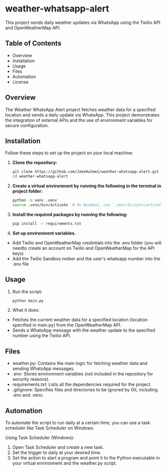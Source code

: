 # weather-whatsapp-alert

This project sends daily weather updates via WhatsApp using the Twilio API and OpenWeatherMap API.

## Table of Contents
- Overview
- Installation
- Usage
- Files
- Automation
- License

## Overview

The Weather WhatsApp Alert project fetches weather data for a specified location and sends a daily update via WhatsApp. This project demonstrates the integration of external APIs and the use of environment variables for secure configuration.

## Installation

Follow these steps to set up the project on your local machine:

1. **Clone the repository:**
   ```bash
   git clone https://github.com/JakeHulme1/weather-whatsapp-alert.git
   cd weather-whatsapp-alert
2. **Create a virtual environment by running the following in the terminal in project folder:**
   ```bash
   python -m venv .venv
   source .venv/bin/activate  # On Windows, use `.venv\Scripts\activate`
3. **Install the required packages by running the following:**
   ```bash
   pip install -r requirements.txt
4. **Set up environment variables.**
  - Add Twilio and OpenWeatherMap credintials into the .env folder (you will needto create an account on Twilio and OpenWeatherMap for the API keys)
  - Add the Twilio Sandbox nmber and the user's whatsapp number into the .env file

## Usage

1. Run the script:
   ```bash
   python main.py

3. What it does:
  - Fetches the current weather data for a specified location (location specified in main.py) from the OpenWeatherMap API.
  - Sends a WhatsApp message with the weather update to the specified number using the Twilio API.

## Files

- weather.py: Contains the main logic for fetching weather data and sending WhatsApp messages.
- .env: Stores environment variables (not included in the repository for security reasons).
- requirements.txt: Lists all the dependencies required for the project.
- .gitignore: Specifies files and directories to be ignored by Git, including .env and .venv.

## Automation

To automate the script to run daily at a certain time, you can use a task scheduler like Task Scheduler on Windows.

Using Task Scheduler (Windows):
1. Open Task Scheduler and create a new task.
2. Set the trigger to daily at your desired time.
3. Set the action to start a program and point it to the Python executable in your virtual environment and the weather.py script.
